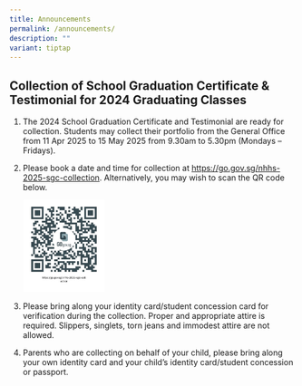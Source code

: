 ```yaml
---
title: Announcements
permalink: /announcements/
description: ""
variant: tiptap
---
```

<h2>Collection of School Graduation Certificate &amp; Testimonial for 2024 Graduating Classes</h2>
<ol data-tight="true" class="tight">
<li>
<p>The 2024 School Graduation Certificate and Testimonial are ready for collection.
Students may collect their portfolio from the General Office from 11 Apr
2025 to 15 May 2025 from 9.30am to 5.30pm (Mondays – Fridays).</p>
</li>
<li>
<p>Please book a date and time for collection at <a href="https://go.gov.sg/nhhs-2025-sgc-collection" rel="noopener noreferrer nofollow" target="_blank">https://go.gov.sg/nhhs-2025-sgc-collection</a>.
Alternatively, you may wish to scan the QR code below.</p>
<div class="isomer-image-wrapper">
<img style="width: 30%;" height="auto" width="100%" alt="" src="/images/Annoucement/qrcode2024grad.jpg">
</div>
</li>
<li>
<p>Please bring along your identity card/student concession card for verification
during the collection. Proper and appropriate attire is required. Slippers,
singlets, torn jeans and immodest attire are not allowed.</p>
</li>
<li>
<p>Parents who are collecting on behalf of your child, please bring along
your own identity card and your child’s identity card/student concession
or passport.</p>
</li>
</ol>
<p></p>